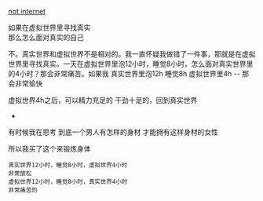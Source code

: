 
[not internet](https://github.com/7900ms/000nottheater_deserted_systemlibrary/blob/master/supplementary/chain-separating-隔离导致更好的隔离.md)

如果在虚拟世界里寻找真实<br>
那么怎么面对真实的自己

不。真实世界和虚拟世界不是相对的。我一直怀疑我做错了一件事，那就是在虚拟世界里寻找真实。一天在虚拟世界里泡12小时，睡觉8小时，怎么面对真实世界里的4小时？那会非常痛苦。如果我 真实世界里泡12h 睡觉8h 虚拟世界里4h -- 那会非常愉快

虚拟世界4h之后，可以精力充足的 干劲十足的，回到真实世界

-

有时候我在思考 到底一个男人有怎样的身材 才能拥有这样身材的女性

所以我买了这个来锻炼身体


```
真实世界12小时，睡觉8小时，虚拟世界4小时
非常放松
虚拟世界12小时，睡觉8小时，真实世界4小时
非常痛苦的
```

